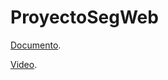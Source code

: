# ProyectoSegWeb

[Documento](https://github.com/D4vidd/ProyectoSegWeb/blob/main/ProyectoFinal_EquipoDinamita.pdf).

[Video](https://drive.google.com/drive/folders/1cLQFzoZybUyjbmhZh4Wm8WY_YtB6y--S?usp=sharing).
